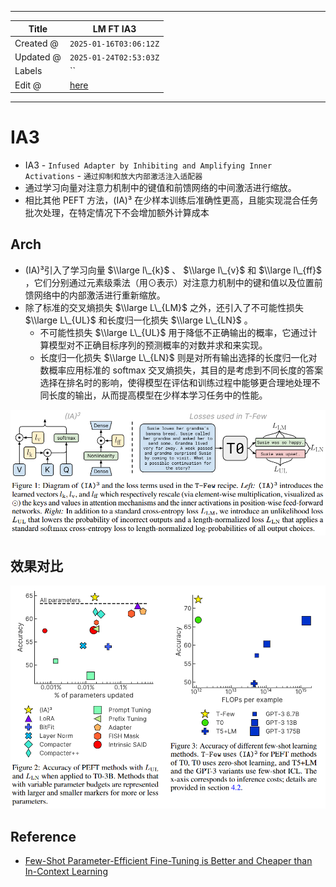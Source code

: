 -----

| Title     | LM FT IA3                                             |
| --------- | ----------------------------------------------------- |
| Created @ | `2025-01-16T03:06:12Z`                                |
| Updated @ | `2025-01-24T02:53:03Z`                                |
| Labels    | \`\`                                                  |
| Edit @    | [here](https://github.com/junxnone/aiwiki/issues/494) |

-----

# IA3

  - IA3 - `Infused Adapter by Inhibiting and Amplifying Inner
    Activations` - `通过抑制和放大内部激活注入适配器`
  - 通过学习向量对注意力机制中的键值和前馈网络的中间激活进行缩放。
  - 相比其他 PEFT 方法，(IA)³ 在少样本训练后准确性更高，且能实现混合任务批次处理，在特定情况下不会增加额外计算成本

## Arch

  - (IA)³引入了学习向量 $\\large l\_{k}$ 、 $\\large l\_{v}$ 和 $\\large l\_{ff}$
    ，它们分别通过元素级乘法（用⊙表示）对注意力机制中的键和值以及位置前馈网络中的内部激活进行重新缩放。
  - 除了标准的交叉熵损失 $\\large L\_{LM}$ 之外，还引入了不可能性损失 $\\large L\_{UL}$
    和长度归一化损失 $\\large L\_{LN}$ 。
      - 不可能性损失 $\\large L\_{UL}$
        用于降低不正确输出的概率，它通过计算模型对不正确目标序列的预测概率的对数并求和来实现。
      - 长度归一化损失 $\\large L\_{LN}$ 则是对所有输出选择的长度归一化对数概率应用标准的 softmax
        交叉熵损失，其目的是考虑到不同长度的答案选择在排名时的影响，使得模型在评估和训练过程中能够更合理地处理不同长度的输出，从而提高模型在少样本学习任务中的性能。

![image](media/2465b4bd4748c4bc0a139a53e53b4c3284909eb1.png)

## 效果对比

![image](media/d61bddbd197ee663cc43a124ab94838789e4812d.png)

## Reference

  - [Few-Shot Parameter-Efficient Fine-Tuning is Better and Cheaper than
    In-Context Learning](https://arxiv.org/abs/2205.05638)
